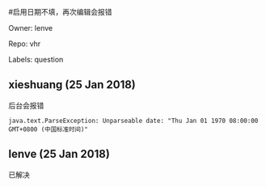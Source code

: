 #启用日期不填，再次编辑会报错

Owner: lenve

Repo: vhr

Labels: question 

## xieshuang (25 Jan 2018)

后台会报错

    java.text.ParseException: Unparseable date: "Thu Jan 01 1970 08:00:00 GMT+0800 (中国标准时间)"



## lenve (25 Jan 2018)

已解决

